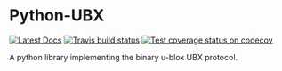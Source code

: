 # Python-UBX

[![Latest Docs][docs-latest-img]][docs-latest-url]
[![Travis build status][travis-img]][travis-url]
[![Test coverage status on codecov][codecov-img]][codecov-url]

A python library implementing the binary u-blox UBX protocol.

<!-- [![Windows build status][appveyor-img]][appveyor-url] [![Stable documentation][docs-img]][docs-url] -->

[travis-url]: https://travis-ci.org/bastikr/python-ubx
[travis-img]: https://travis-ci.org/bastikr/python-ubx.svg?branch=master
[docs-latest-img]:https://img.shields.io/badge/docs-latest-blue.svg
[docs-latest-url]:https://bastikr.github.io/python-ubx/
[codecov-url]: https://codecov.io/gh/bastikr/python-ubx
[codecov-img]: https://codecov.io/gh/bastikr/python-ubx/branch/master/graph/badge.svg
